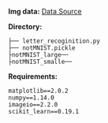 **Img data:** <a href='http://yaroslavvb.com/upload/notMNIST/'>Data Source</a>  

**Directory:**

	├── letter_recoginition.py  
	├── notMNIST.pickle  
	├notMNIST_large──   
	├notMNIST_smalle──
	
**Requirements:**

	matplotlib==2.0.2
	numpy==1.14.0
	imageio==2.2.0
	scikit_learn==0.19.1
